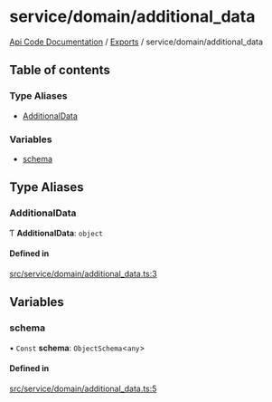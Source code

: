 # service/domain/additional\_data
 
[Api Code Documentation](../README.md) / [Exports](../modules.md) / service/domain/additional\_data

## Table of contents

### Type Aliases

- [AdditionalData](service_domain_additional_data.md#additionaldata)

### Variables

- [schema](service_domain_additional_data.md#schema)

## Type Aliases

### AdditionalData

Ƭ **AdditionalData**: `object`

#### Defined in

[src/service/domain/additional_data.ts:3](https://github.com/openkfw/TruBudget/blob/3b9e793/api/src/service/domain/additional_data.ts#L3)

## Variables

### schema

• `Const` **schema**: `ObjectSchema`\<`any`\>

#### Defined in

[src/service/domain/additional_data.ts:5](https://github.com/openkfw/TruBudget/blob/3b9e793/api/src/service/domain/additional_data.ts#L5)
